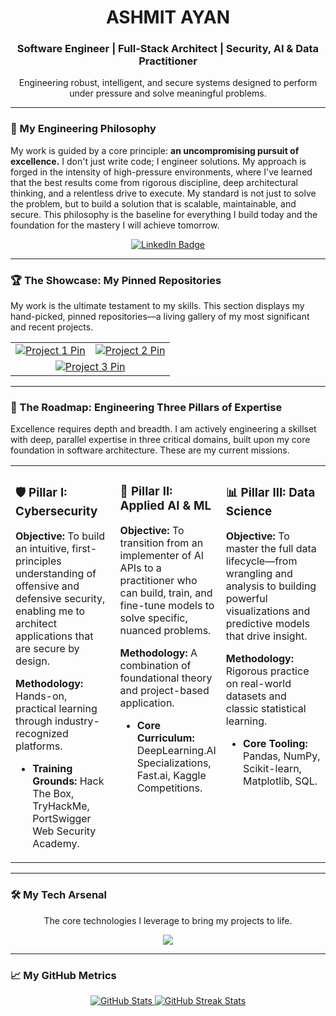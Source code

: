 
<div align="center">
  <h1>ASHMIT AYAN</h1>
  <h3>Software Engineer | Full-Stack Architect | Security, AI & Data Practitioner</h3>
  <p>Engineering robust, intelligent, and secure systems designed to perform under pressure and solve meaningful problems.</p>
</div>

---

### 🚀 My Engineering Philosophy

My work is guided by a core principle: **an uncompromising pursuit of excellence.** I don't just write code; I engineer solutions. My approach is forged in the intensity of high-pressure environments, where I've learned that the best results come from rigorous discipline, deep architectural thinking, and a relentless drive to execute. My standard is not just to solve the problem, but to build a solution that is scalable, maintainable, and secure. This philosophy is the baseline for everything I build today and the foundation for the mastery I will achieve tomorrow.

<div align="center">
  <a href="https://www.linkedin.com/in/ashmitayan/" target="_blank">
    <img src="https://img.shields.io/badge/LinkedIn-0077B5?style=for-the-badge&logo=linkedin&logoColor=white" alt="LinkedIn Badge"/>
  </a>  
</div>

---

### 🏆 The Showcase: My Pinned Repositories

My work is the ultimate testament to my skills. This section displays my hand-picked, pinned repositories—a living gallery of my most significant and recent projects.

<table align="center" width="100%">
  <tr valign="top">
    <td width="50%" align="center">
      <a href="https://github.com/ItsAsh95/MediSonar" target="_blank">
        <img src="https://github-readme-stats.vercel.app/api/pin/?username=ItsAsh95&repo=MediSonar&theme=tokyonight&border_radius=10" alt="Project 1 Pin"/>
      </a>
    </td>
    <td width="50%" align="center">
      <a href="https://github.com/ItsAsh95/HMS" target="_blank">
        <img src="https://github-readme-stats.vercel.app/api/pin/?username=ItsAsh95&repo=HMS&theme=tokyonight&border_radius=10" alt="Project 2 Pin"/>
      </a>
    </td>
  </tr>
  <tr valign="top">
    <td colspan="2" align="center">
      <a href="https://github.com/ItsAsh95/A.R.D.S" target="_blank">
        <img src="https://github-readme-stats.vercel.app/api/pin/?username=ItsAsh95&repo=A.R.D.S&theme=tokyonight&border_radius=10" alt="Project 3 Pin"/>
      </a>
    </td>
  </tr>
</table>

---

### 🎯 The Roadmap: Engineering Three Pillars of Expertise

Excellence requires depth and breadth. I am actively engineering a skillset with deep, parallel expertise in three critical domains, built upon my core foundation in software architecture. These are my current missions.

<table width="100%">
  <tr valign="top">
    <td width="33.33%">
      <h3>🛡️ Pillar I: Cybersecurity</h3>
      <p><strong>Objective:</strong> To build an intuitive, first-principles understanding of offensive and defensive security, enabling me to architect applications that are secure by design.</p>
      <p><strong>Methodology:</strong> Hands-on, practical learning through industry-recognized platforms.</p>
      <ul>
        <li><strong>Training Grounds:</strong> Hack The Box, TryHackMe, PortSwigger Web Security Academy.</li>
      </ul>
    </td>
    <td width="33.33%">
      <h3>🧠 Pillar II: Applied AI & ML</h3>
      <p><strong>Objective:</strong> To transition from an implementer of AI APIs to a practitioner who can build, train, and fine-tune models to solve specific, nuanced problems.</p>
      <p><strong>Methodology:</strong> A combination of foundational theory and project-based application.</p>
      <ul>
        <li><strong>Core Curriculum:</strong> DeepLearning.AI Specializations, Fast.ai, Kaggle Competitions.</li>
      </ul>
    </td>
    <td width="33.33%">
      <h3>📊 Pillar III: Data Science</h3>
      <p><strong>Objective:</strong> To master the full data lifecycle—from wrangling and analysis to building powerful visualizations and predictive models that drive insight.</p>
      <p><strong>Methodology:</strong> Rigorous practice on real-world datasets and classic statistical learning.</p>
      <ul>
        <li><strong>Core Tooling:</strong> Pandas, NumPy, Scikit-learn, Matplotlib, SQL.</li>
      </ul>
    </td>
  </tr>
</table>

---

### 🛠️ My Tech Arsenal

<div align="center">
  <p>The core technologies I leverage to bring my projects to life.</p>
  <a href="#">
    <img src="https://skillicons.dev/icons?i=python,fastapi,js,ts,nodejs,express,react,redux,html,css,tailwind,postgres,mysql,docker,aws,linux,git,bash,arch,bootstrap,c,cpp,arduino,cmake,flask,heroku,java,kali,mongodb,nextjs,npm,opencv,postman,processing,r,ruby,rails,redis,vscode" />
  </a>
</div>

---

### 📈 My GitHub Metrics

<div align="center">  
  <a href="#">
  <img src="https://github-readme-stats.vercel.app/api?username=ItsAsh95&show_icons=true&theme=dracula&include_all_commits=true&count_private=true&border_radius=10&hide_rank=true" alt="GitHub Stats" />
  <img src="https://github-readme-streak-stats.herokuapp.com/?user=ItsAsh95&theme=dracula&border_radius=10" alt="GitHub Streak Stats" />
  </a>
</div>
